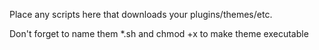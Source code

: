 Place any scripts here that downloads your plugins/themes/etc.

Don't forget to name them *.sh and chmod +x to make theme executable